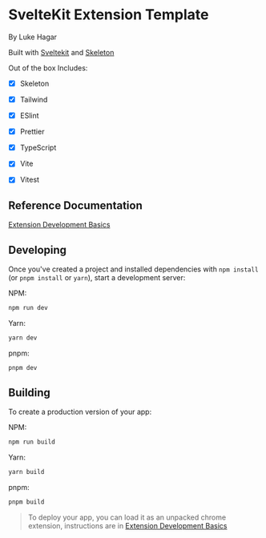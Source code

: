 # SvelteKit Extension Template
By Luke Hagar


Built with [Sveltekit](https://kit.svelte.dev) and [Skeleton](https://www.skeleton.dev)

Out of the box Includes:
   * [x] Skeleton
   * [x] Tailwind
   * [x] ESlint
   * [x] Prettier
   * [x] TypeScript
   * [x] Vite
   * [x] Vitest




## Reference Documentation


[Extension Development Basics](https://developer.chrome.com/docs/extensions/mv3/getstarted/development-basics/)



## Developing 

Once you've created a project and installed dependencies with `npm install` (or `pnpm install` or `yarn`), start a development server:

NPM:
```bash
npm run dev
```
Yarn:
```bash
yarn dev
```
pnpm:
```bash
pnpm dev
```

## Building

To create a production version of your app:

NPM:
```bash
npm run build
```
Yarn:
```bash
yarn build
```
pnpm:
```bash
pnpm build
```


> To deploy your app, you can load it as an unpacked chrome extension, instructions are in [Extension Development Basics](https://developer.chrome.com/docs/extensions/mv3/getstarted/development-basics/)
